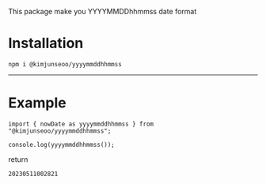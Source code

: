 This package make you YYYYMMDDhhmmss date format

# Installation

```
npm i @kimjunseoo/yyyymmddhhmmss
```

---

# Example

```
import { nowDate as yyyymmddhhmmss } from "@kimjunseoo/yyyymmddhhmmss";

console.log(yyyymmddhhmmss());
```

return

```
20230511002821
```
